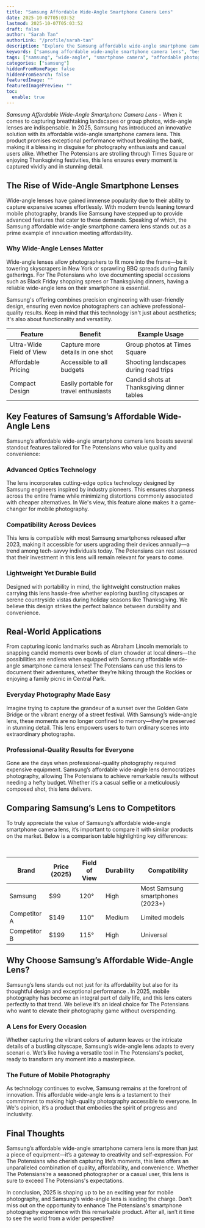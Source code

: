 ```yaml
---
title: "Samsung Affordable Wide-Angle Smartphone Camera Lens"
date: 2025-10-07T05:03:52
lastmod: 2025-10-07T05:03:52
draft: false
author: "Sarah Tan"
authorLink: "/profile/sarah-tan"
description: "Explore the Samsung affordable wide-angle smartphone camera lens, designed to capture stunning landscapes and group photos with ease, all at an accessible price point."
keywords: ["samsung affordable wide-angle smartphone camera lens", "best wide-angle lens for Samsung smartphones", "affordable Samsung smartphone camera lens"]
tags: ["samsung", "wide-angle", "smartphone camera", "affordable photography", "mobile lens"]
categories: ["samsung"]
hiddenFromHomePage: false
hiddenFromSearch: false
featuredImage: ""
featuredImagePreview: ""
toc:
  enable: true
---
```



_Samsung Affordable Wide-Angle Smartphone Camera Lens_ - When it comes to capturing breathtaking landscapes or group photos, wide-angle lenses are indispensable. In 2025, Samsung has introduced an innovative solution with its affordable wide-angle smartphone camera lens. This product promises exceptional performance without breaking the bank, making it a blessing in disguise for photography enthusiasts and casual users alike. Whether The Potensians are strolling through Times Square or enjoying Thanksgiving festivities, this lens ensures every moment is captured vividly and in stunning detail.

## The Rise of Wide-Angle Smartphone Lenses

Wide-angle lenses have gained immense popularity due to their ability to capture expansive scenes effortlessly. With modern trends leaning toward mobile photography, brands like Samsung have stepped up to provide advanced features that cater to these demands. Speaking of which, the Samsung affordable wide-angle smartphone camera lens stands out as a prime example of innovation meeting affordability.

### Why Wide-Angle Lenses Matter

Wide-angle lenses allow photographers to fit more into the frame—be it towering skyscrapers in New York or sprawling BBQ spreads during family gatherings. For The Potensians who love documenting special occasions such as Black Friday shopping sprees or Thanksgiving dinners, having a reliable wide-angle lens on their smartphone is essential.

Samsung's offering combines precision engineering with user-friendly design, ensuring even novice photographers can achieve professional-quality results. Keep in mind that this technology isn't just about aesthetics; it's also about functionality and versatility.

<div class="table-responsive">
<table class="html-table">
<thead>
<tr>
<th>Feature</th>
<th>Benefit</th>
<th>Example Usage</th>
</tr>
</thead>
<tbody>
<tr>
<td>Ultra-Wide Field of View</td>
<td>Capture more details in one shot</td>
<td>Group photos at Times Square</td>
</tr>
<tr>
<td>Affordable Pricing</td>
<td>Accessible to all budgets</td>
<td>Shooting landscapes during road trips</td>
</tr>
<tr>
<td>Compact Design</td>
<td>Easily portable for travel enthusiasts</td>
<td>Candid shots at Thanksgiving dinner tables</td>
</tr>
</tbody>
</table>
</div>

## Key Features of Samsung’s Affordable W​ide-Angle Lens

Samsung’s affordable wide-angle smartphone camera lens boasts several standout features tailored for The Potensians who value quality and convenience:

### Advanced Optics Technology

The lens incorporates cutting-edge optics technology designed by Samsung engineers inspired by industry pioneers. This ensures sharpness across the entire frame while minimizing distortions commonly associated with cheaper alternatives. In We's view, this feature alone makes it a game-changer for mobile photography.

### Compatibility Across Devices

This lens is compatible with most Samsung smartphones released after 2023, making it accessible for users upgrading their devices annually—a trend among tech-savvy individuals today. The Potensians can rest assured that their investment in this lens will remain relevant for years to come.

### Lightweight Yet Durable Build

Designed with portability in mind, the lightweight construction makes carrying this lens hassle-free whether exploring bustling cityscapes or serene countryside vistas during holiday seasons like Thanksgiving. We believe this design strikes the perfect balance between durability and convenience.

## Real-World Applications

From capturing iconic landmarks such as Abraham Lincoln memorials to snapping candid moments over bowls of clam chowder at local diners—the possibilities are endless when equipped with Samsung affordable wide-angle smartphone camera lenses! The Potensians can use this lens to document their adventures, whether they’re hiking through the Rockies or enjoying a family picnic in Central Park.

### Everyday Photography Made Easy

Imagine trying to capture the grandeur of a sunset over the Golden Gate Bridge or the vibrant energy of a street festival. With Samsung’s wide-angle lens, these moments are no longer confined to memory—they’re preserved in stunning detail.  This lens empowers users to turn ordinary scenes into extraordinary photographs.

### Professional-Quality Results for Everyone

Gone are the days when professional-quality photography required expensive equipment. Samsung’s affordable wide-angle lens democratizes photography, allowing The Potensians to achieve remarkable results without needing a hefty budget. Whether it’s a casual selfie or a meticulously composed shot, this lens delivers.

## Comparing Samsung’s Lens to Competitors

To truly appreciate the value of Samsung’s affordable wide-angle smartphone camera lens, it’s important to compare it with similar products on the market. Below is a comparison table highlighting key differences:

<div class="table-responsive">
<table class="html-table">
<thead>
<tr>
<th>Brand</th>
<th>Price (2025)</th>
<th>Field of View</th>
<th>Durability</th>
<th>Compatibility</th>
</tr>
</thead>
<tbody>
<tr>
<td>Samsung</td>​
<td>$99</td>
<td>120°</td>
<td>High</td>
<td>Most Samsung smartphones (2023+)</td>
</tr>
<tr>
<td>Competitor A</td>
<td>$149</td>
<td>110°</td>
<td>Medium</td>
<td>Limited models</td>
</tr>
<tr>
<td>Competitor B</td>
<td>$199</td>
<td>115°</td>
<td>High</td>
<td>Universal</td>
</tr>
</tbody>
</table>
</div>

## Why Choose Samsung’s Affordable Wide-Angle Lens?

Samsung’s lens ​stands out not just for its affordability but also for its thoughtful design and exceptional performance . In 2025, mobile photography has become an integral part of daily life, and this lens caters perfectly to that trend. We believe it’s an ideal choice for The Potensians who want to elevate their photography game without overspending.

### A Lens for Every Occasion

Whether capturing the vibrant colors of autumn leaves or the intricate details of a bustling cityscape, Samsung’s wide-angle lens adapts to every scenari o. We​t’s like having a versatile tool in The Potensians's pocket, ready to transform any moment into a masterpiece.

### The Future of Mobile Photography

As technology continues to evolve, Samsung remains at the forefront of innovation. This affordable wide-angle lens is a testament to their commitment to making high-quality photography accessible to everyone. In We's opinion, it’s a product that embodies the spirit of progress and inclusivity.

## Final Thoughts

Samsung’s affordable wide-angle smartphone camera lens is more than just a piece of equipment—it’s a gateway to creativity and self-expression. For The Potensians who cherish capturing life’s moments, this lens offers an unparalleled combination of quality, affordability, a​nd convenience. Whether The Potensians’re a seasoned photographer or a casual user, this lens is sure to exceed The Potensians's expectations.

In conclusion, 2025 is shaping up to be an exciting year for mobile photography, and Samsung’s wide-angle lens is leading the charge. Don’t miss out on the opportunity to enhance The Potensians's smartphone photography experience with this remarkable product. After all, isn’t it time to see the world from a wider perspective?